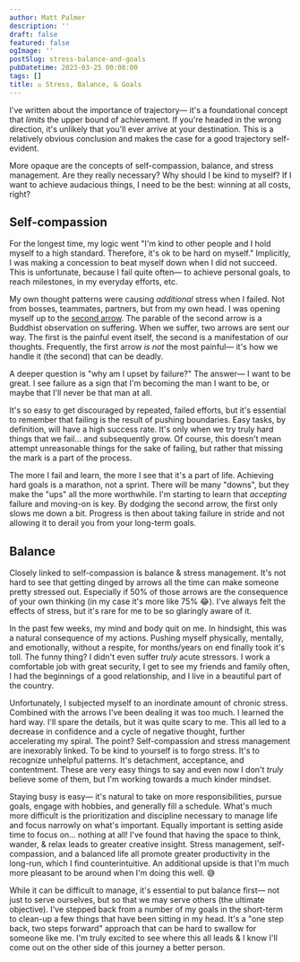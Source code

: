 ```yaml
---
author: Matt Palmer
description: ''
draft: false
featured: false
ogImage: ''
postSlug: stress-balance-and-goals
pubDatetime: 2023-03-25 00:00:00
tags: []
title: ⚖️ Stress, Balance, & Goals
---
```


I've written about the importance of trajectory— it's a foundational concept that _limits_ the upper bound of achievement. If you're headed in the wrong direction, it's unlikely that you'll ever arrive at your destination. This is a relatively obvious conclusion and makes the case for a good trajectory self-evident. 

More opaque are the concepts of self-compassion, balance, and stress management. Are they really necessary? Why should I be kind to myself? If I want to achieve audacious things, I need to be the best: winning at all costs, right?

## Self-compassion

For the longest time, my logic went "I'm kind to other people and I hold myself to a high standard. Therefore, it's ok to be hard on myself." Implicitly, I was making a concession to beat myself down when I did not succeed. This is unfortunate, because I fail quite often— to achieve personal goals, to reach milestones, in my everyday efforts, etc. 

My own thought patterns were causing _additional_ stress when I failed. Not from bosses, teammates, partners, but from my own head. I was opening myself up to the [second arrow](https://grandrapidstherapygroup.com/second-arrow-of-suffering/#:~:text=The%20parable%20of%20the%20second,arrow%20is%20even%20more%20painful.). The parable of the second arrow is a Buddhist observation on suffering. When we suffer, two arrows are sent our way. The first is the painful event itself, the second is a manifestation of our thoughts. Frequently, the first arrow _is not_ the most painful— it's how we handle it (the second) that can be deadly.

A deeper question is "why am I upset by failure?" The answer— I want to be great. I see failure as a sign that I'm becoming the man I want to be, or maybe that I'll never be that man at all.

It's so easy to get discouraged by repeated, failed efforts, but it's essential to remember that failing is the result of pushing boundaries. Easy tasks, by definition, will have a high success rate. It's only when we try truly hard things that we fail... and subsequently grow. Of course, this doesn't mean attempt unreasonable things for the sake of failing, but rather that missing the mark is a part of the process.

The more I fail and learn, the more I see that it's a part of life. Achieving hard goals is a marathon, not a sprint. There will be many "downs", but they make the "ups" all the more worthwhile. I'm starting to learn that _accepting_ failure and moving-on is key. By dodging the second arrow, the first only slows me down a bit. Progress is then about taking failure in stride and not allowing it to derail you from your long-term goals.

## Balance

Closely linked to self-compassion is balance & stress management. It's not hard to see that getting dinged by arrows all the time can make someone pretty stressed out. Especially if 50% of those arrows are the consequence of your own thinking (in my case it's more like 75% 😂). I've always felt the effects of stress, but it's rare for me to be so glaringly aware of it.

In the past few weeks, my mind and body quit on me. In hindsight, this was a natural consequence of my actions. Pushing myself physically, mentally, and emotionally, without a respite, for months/years on end finally took it's toll. The funny thing? I didn't even suffer _truly_ acute stressors. I work a comfortable job with great security, I get to see my friends and family often, I had the beginnings of a good relationship, and I live in a beautiful part of the country.

Unfortunately, I subjected myself to an inordinate amount of chronic stress. Combined with the arrows I've been dealing it was too much. I learned the hard way. I'll spare the details, but it was quite scary to me. This all led to a decrease in confidence and a cycle of negative thought, further accelerating my spiral. The point? Self-compassion and stress management are inexorably linked. To be kind to yourself is to forgo stress. It's to recognize unhelpful patterns. It's detachment, acceptance, and contentment. These are very easy things to say and even now I don't _truly_ believe some of them, but I'm working towards a much kinder mindset.

Staying busy is easy— it's natural to take on more responsibilities, pursue goals, engage with hobbies, and generally fill a schedule. What's much more difficult is the prioritization and discipline necessary to manage life and focus narrowly on what's important. Equally important is setting aside time to focus on... nothing at all! I've found that having the space to think, wander, & relax leads to greater creative insight. Stress management, self-compassion, and a balanced life all promote greater productivity in the long-run, which I find counterintuitive. An additional upside is that I'm much more pleasant to be around when I'm doing this well. 😅

While it can be difficult to manage, it's essential to put balance first— not just to serve ourselves, but so that we may serve others (the ultimate objective). I've stepped back from a number of my goals in the short-term to clean-up a few things that have been sitting in my head. It's a "one step back, two steps forward" approach that can be hard to swallow for someone like me. I'm truly excited to see where this all leads & I know I'll come out on the other side of this journey a better person.
